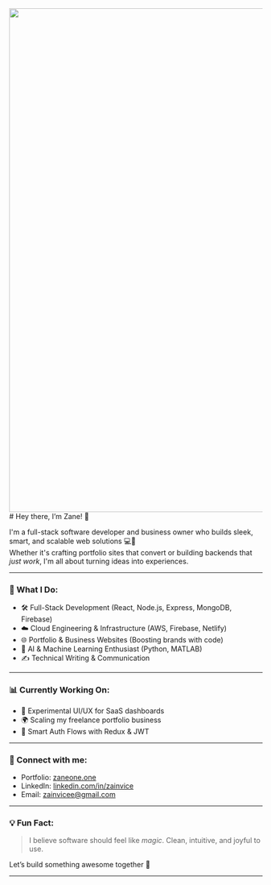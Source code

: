 <img src="https://th.bing.com/th/id/R.219ae70c5ddcb7003c023ce1b4eaa10b?rik=ydLA9%2bHFrT1%2bTw&pid=ImgRaw&r=0" width="1000">
# Hey there, I’m Zane! 👋

I'm a full-stack software developer and business owner who builds sleek, smart, and scalable web solutions 💻🚀  
Whether it's crafting portfolio sites that convert or building backends that *just work*, I'm all about turning ideas into experiences.

---

### 💼 What I Do:
- 🛠️ Full-Stack Development (React, Node.js, Express, MongoDB, Firebase)
- ☁️ Cloud Engineering & Infrastructure (AWS, Firebase, Netlify)
- 🌐 Portfolio & Business Websites (Boosting brands with code)
- 🧠 AI & Machine Learning Enthusiast (Python, MATLAB)
- ✍️ Technical Writing & Communication

---

### 📊 Currently Working On:
- 🧪 Experimental UI/UX for SaaS dashboards
- 🌍 Scaling my freelance portfolio business
- 🔐 Smart Auth Flows with Redux & JWT

---

### 🔗 Connect with me:
- Portfolio: [zaneone.one](https://zaneone.one)
- LinkedIn: [linkedin.com/in/zainvice](https://www.linkedin.com/in/zainvice/)
- Email: zainvicee@gmail.com

---

### 💡 Fun Fact:
> I believe software should feel like *magic*. Clean, intuitive, and joyful to use.

Let’s build something awesome together 🌈

---


